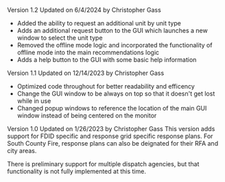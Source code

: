 Version 1.2 Updated on 6/4/2024 by Christopher Gass
- Added the ability to request an additional unit by unit type
- Adds an additional request button to the GUI which launches a new window to select the unit type
- Removed the offline mode logic and incorporated the functionality of offline mode into the main recommendations logic
- Adds a help button to the GUI with some basic help information

Version 1.1 Updated on 12/14/2023 by Christopher Gass
- Optimized code throughout for better readability and efficency
- Change the GUI window to be always on top so that it doesn't get lost while in use
- Changed popup windows to reference the location of the main GUI window instead of being centered on the monitor

Version 1.0 Updated on 1/26/2023 by Christopher Gass
This version adds support for FDID specific and response grid specific response plans. For South County Fire, response plans can also be deignated for their RFA and city areas. 

There is preliminary support for multiple dispatch agencies, but that functionality is not fully implemented at this time. 